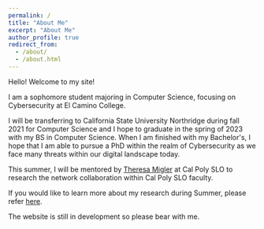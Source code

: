 ```yaml
---
permalink: /
title: "About Me"
excerpt: "About Me"
author_profile: true
redirect_from: 
  - /about/
  - /about.html
---
```

Hello! Welcome to my site! 

I am a sophomore student majoring in Computer Science, focusing on Cybersecurity at El Camino College.

I will be transferring to California State University Northridge during fall 2021 for Computer Science and I hope to graduate in the spring of 2023 with my BS in Computer Science. When I am finished with my Bachelor's, I hope that I am able to pursue a PhD within the realm of Cybersecurity as we face many threats within our digital landscape today. 

This summer, I will be mentored by [Theresa Migler](https://theresamigler.com/) at Cal Poly SLO to research the network collaboration within Cal Poly SLO faculty. 

If you would like to learn more about my research during Summer, please refer [here](https://melonpocky.github.io/cradreu/).  

The website is still in development so please bear with me.



